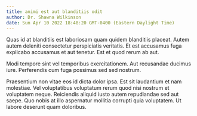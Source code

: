 ```yaml
---
title: animi est aut blanditiis odit
author: Dr. Shawna Wilkinson
date: Sun Apr 10 2022 18:48:20 GMT-0400 (Eastern Daylight Time)
---
```

Quas id at blanditiis est laboriosam quam quidem blanditiis placeat. Autem autem deleniti consectetur perspiciatis veritatis. Et est accusamus fuga explicabo accusamus et aut tenetur. Est et quod rerum ab aut.

 Modi tempore sint vel temporibus exercitationem. Aut recusandae ducimus iure. Perferendis cum fuga possimus sed sed nostrum.

 Praesentium non vitae eos id dicta dolor ipsa. Est sit laudantium et nam molestiae. Vel voluptatibus voluptatum rerum quod nisi nostrum et voluptatem neque. Reiciendis aliquid iusto autem repudiandae sed aut saepe. Quo nobis at illo aspernatur mollitia corrupti quia voluptatem. Ut labore deserunt quam doloribus.